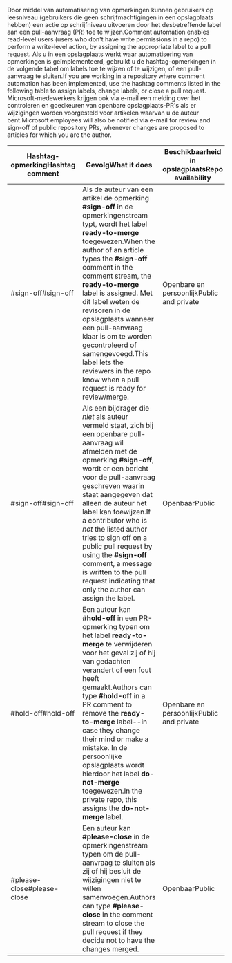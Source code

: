 <span data-ttu-id="e7d62-101">Door middel van automatisering van opmerkingen kunnen gebruikers op leesniveau (gebruikers die geen schrijfmachtigingen in een opslagplaats hebben) een actie op schrijfniveau uitvoeren door het desbetreffende label aan een pull-aanvraag (PR) toe te wijzen.</span><span class="sxs-lookup"><span data-stu-id="e7d62-101">Comment automation enables read-level users (users who don't have write permissions in a repo) to perform a write-level action, by assigning the appropriate label to a pull request.</span></span> <span data-ttu-id="e7d62-102">Als u in een opslagplaats werkt waar automatisering van opmerkingen is geïmplementeerd, gebruikt u de hashtag-opmerkingen in de volgende tabel om labels toe te wijzen of te wijzigen, of een pull-aanvraag te sluiten.</span><span class="sxs-lookup"><span data-stu-id="e7d62-102">If you are working in a repository where comment automation has been implemented, use the hashtag comments listed in the following table to assign labels, change labels, or close a pull request.</span></span> <span data-ttu-id="e7d62-103">Microsoft-medewerkers krijgen ook via e-mail een melding over het controleren en goedkeuren van openbare opslagplaats-PR's als er wijzigingen worden voorgesteld voor artikelen waarvan u de auteur bent.</span><span class="sxs-lookup"><span data-stu-id="e7d62-103">Microsoft employees will also be notified via e-mail for review and sign-off of public repository PRs, whenever changes are proposed to articles for which you are the author.</span></span>


| <span data-ttu-id="e7d62-104">Hashtag-opmerking</span><span class="sxs-lookup"><span data-stu-id="e7d62-104">Hashtag comment</span></span> | <span data-ttu-id="e7d62-105">Gevolg</span><span class="sxs-lookup"><span data-stu-id="e7d62-105">What it does</span></span> | <span data-ttu-id="e7d62-106">Beschikbaarheid in opslagplaats</span><span class="sxs-lookup"><span data-stu-id="e7d62-106">Repo availability</span></span> |
| --- | --- | --- |
| <span data-ttu-id="e7d62-107">#sign-off</span><span class="sxs-lookup"><span data-stu-id="e7d62-107">#sign-off</span></span> |<span data-ttu-id="e7d62-108">Als de auteur van een artikel de opmerking **#sign-off** in de opmerkingenstream typt, wordt het label **ready-to-merge** toegewezen.</span><span class="sxs-lookup"><span data-stu-id="e7d62-108">When the author of an article types the **#sign-off** comment in the comment stream, the **ready-to-merge** label is assigned.</span></span> <span data-ttu-id="e7d62-109">Met dit label weten de revisoren in de opslagplaats wanneer een pull-aanvraag klaar is om te worden gecontroleerd of samengevoegd.</span><span class="sxs-lookup"><span data-stu-id="e7d62-109">This label lets the reviewers in the repo know when a pull request is ready for review/merge.</span></span> |<span data-ttu-id="e7d62-110">Openbare en persoonlijk</span><span class="sxs-lookup"><span data-stu-id="e7d62-110">Public and private</span></span> |
| <span data-ttu-id="e7d62-111">#sign-off</span><span class="sxs-lookup"><span data-stu-id="e7d62-111">#sign-off</span></span> |<span data-ttu-id="e7d62-112">Als een bijdrager die *niet* als auteur vermeld staat, zich bij een openbare pull-aanvraag wil afmelden met de opmerking **#sign-off**, wordt er een bericht voor de pull-aanvraag geschreven waarin staat aangegeven dat alleen de auteur het label kan toewijzen.</span><span class="sxs-lookup"><span data-stu-id="e7d62-112">If a contributor who is *not* the listed author tries to sign off on a public pull request by using the **#sign-off** comment, a message is written to the pull request indicating that only the author can assign the label.</span></span> |<span data-ttu-id="e7d62-113">Openbaar</span><span class="sxs-lookup"><span data-stu-id="e7d62-113">Public</span></span> |
| <span data-ttu-id="e7d62-114">#hold-off</span><span class="sxs-lookup"><span data-stu-id="e7d62-114">#hold-off</span></span> |<span data-ttu-id="e7d62-115">Een auteur kan **#hold-off** in een PR-opmerking typen om het label **ready-to-merge** te verwijderen voor het geval zij of hij van gedachten verandert of een fout heeft gemaakt.</span><span class="sxs-lookup"><span data-stu-id="e7d62-115">Authors can type **#hold-off** in a PR comment to remove the **ready-to-merge** label--in case they change their mind or make a mistake.</span></span> <span data-ttu-id="e7d62-116">In de persoonlijke opslagplaats wordt hierdoor het label **do-not-merge** toegewezen.</span><span class="sxs-lookup"><span data-stu-id="e7d62-116">In the private repo, this assigns the **do-not-merge** label.</span></span> |<span data-ttu-id="e7d62-117">Openbare en persoonlijk</span><span class="sxs-lookup"><span data-stu-id="e7d62-117">Public and private</span></span> |
| <span data-ttu-id="e7d62-118">#please-close</span><span class="sxs-lookup"><span data-stu-id="e7d62-118">#please-close</span></span> |<span data-ttu-id="e7d62-119">Een auteur kan **#please-close** in de opmerkingenstream typen om de pull-aanvraag te sluiten als zij of hij besluit de wijzigingen niet te willen samenvoegen.</span><span class="sxs-lookup"><span data-stu-id="e7d62-119">Authors can type **#please-close** in the comment stream to close the pull request if they decide not to have the changes merged.</span></span> |<span data-ttu-id="e7d62-120">Openbaar</span><span class="sxs-lookup"><span data-stu-id="e7d62-120">Public</span></span> |
